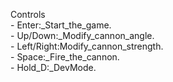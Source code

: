 Controls<br>
	- Enter:_Start_the_game.<br>
	- Up/Down:_Modify_cannon_angle.<br>
	- Left/Right:Modify_cannon_strength.<br>
	- Space:_Fire_the_cannon.<br>
	- Hold_D:_DevMode.
